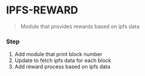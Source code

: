 # IPFS-REWARD
> Module that provides rewards based on ipfs data

### Step
1. Add module that print block number
2. Update to fetch ipfs data for each block
3. Add reward process based on ipfs data